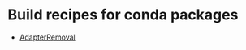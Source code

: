 # Build recipes for conda packages

- [AdapterRemoval](https://github.com/MikkelSchubert/adapterremoval)

